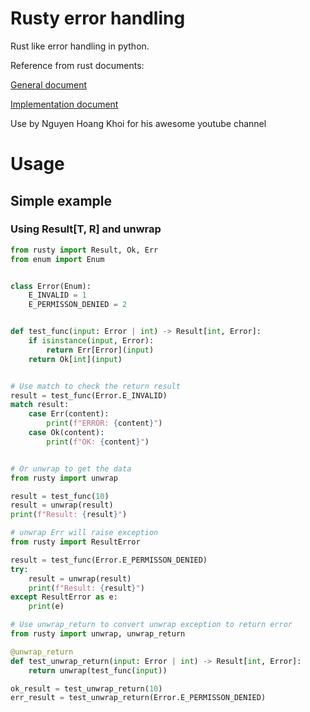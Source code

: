 # Rusty error handling

Rust like error handling in python.

Reference from rust documents:

[General document](https://doc.rust-lang.org/book/ch09-00-error-handling.html)

[Implementation document](https://web.mit.edu/rust-lang_v1.25/arch/amd64_ubuntu1404/share/doc/rust/html/book/first-edition/error-handling.html#the-option-type)



Use by Nguyen Hoang Khoi for his awesome youtube channel

# Usage

## Simple example

### Using Result[T, R] and unwrap

```python
from rusty import Result, Ok, Err
from enum import Enum


class Error(Enum):
    E_INVALID = 1
    E_PERMISSON_DENIED = 2


def test_func(input: Error | int) -> Result[int, Error]:
    if isinstance(input, Error):
        return Err[Error](input)
    return Ok[int](input)


# Use match to check the return result
result = test_func(Error.E_INVALID)
match result:
    case Err(content):
        print(f"ERROR: {content}")
    case Ok(content):
        print(f"OK: {content}")


# Or unwrap to get the data
from rusty import unwrap

result = test_func(10)
result = unwrap(result)
print(f"Result: {result}")

# unwrap Err will raise exception
from rusty import ResultError

result = test_func(Error.E_PERMISSON_DENIED)
try:
    result = unwrap(result)
    print(f"Result: {result}")
except ResultError as e:
    print(e)

# Use unwrap_return to convert unwrap exception to return error
from rusty import unwrap, unwrap_return

@unwrap_return
def test_unwrap_return(input: Error | int) -> Result[int, Error]:
    return unwrap(test_func(input))

ok_result = test_unwrap_return(10)
err_result = test_unwrap_return(Error.E_PERMISSON_DENIED)
```
